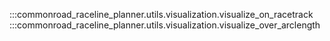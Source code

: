:::commonroad_raceline_planner.utils.visualization.visualize_on_racetrack
:::commonroad_raceline_planner.utils.visualization.visualize_over_arclength


